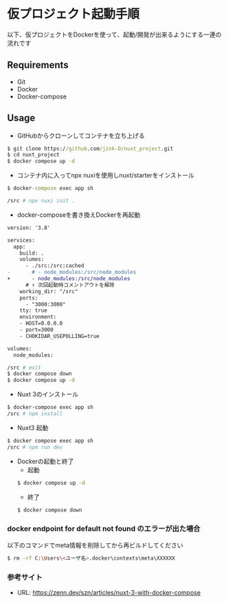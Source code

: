 # 仮プロジェクト起動手順

以下、仮プロジェクトをDockerを使って、起動/開発が出来るようにする一連の流れです

## Requirements

- Git
- Docker
- Docker-compose

## Usage

- GitHubからクローンしてコンテナを立ち上げる

```cmd
$ git clone https://github.com/jink-D/nuxt_project.git
$ cd nuxt_project
$ docker compose up -d
```

- コンテナ内に入ってnpx nuxiを使用しnuxt/starterをインストール

```cmd
$ docker-compose exec app sh
```

```sh
/src # npx nuxi init .
```

- docker-composeを書き換えDockerを再起動

```diff
version: '3.8'

services:
  app:
    build: .
    volumes:
      - ./src:/src:cached
-       # - node_modules:/src/node_modules
+       - node_modules:/src/node_modules
      # ↑ 次回起動時コメントアウトを解除
    working_dir: "/src"
    ports:
      - "3000:3000"
    tty: true
    environment:
    - HOST=0.0.0.0
    - port=3000
    - CHOKIDAR_USEPOLLING=true

volumes:
  node_modules:
```

```sh
/src # exit
$ docker compose down 
$ docker compose up -d
```

- Nuxt 3のインストール

```sh
$ docker-compose exec app sh
/src # npm install
```

- Nuxt3 起動
```sh
$ docker compose exec app sh
/src # npm run dev
```

- Dockerの起動と終了
    - 起動
    ```cmd
    $ docker compose up -d
    ```
    - 終了
    ```cmd
    $ docker compose down
    ```

### docker endpoint for default not found のエラーが出た場合
以下のコマンドでmeta情報を削除してから再ビルドしてください
```sh
$ rm -rf C:\Users\<ユーザ名>.docker\contexts\meta\XXXXXX
```

### 参考サイト
- URL: <https://zenn.dev/szn/articles/nuxt-3-with-docker-compose>